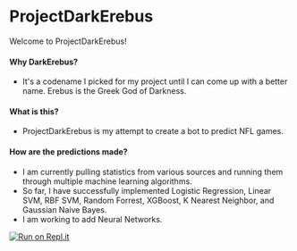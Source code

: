 # ProjectDarkErebus

Welcome to ProjectDarkErebus!

#### Why DarkErebus?
- It's a codename I picked for my project until I can come up with a better name. Erebus is the Greek God of Darkness.

#### What is this?
- ProjectDarkErebus is my attempt to create a bot to predict NFL games.

#### How are the predictions made?
- I am currently pulling statistics from various sources and running them through multiple machine learning algorithms.
- So far, I have successfully implemented Logistic Regression, Linear SVM, RBF SVM, Random Forrest, XGBoost, K Nearest Neighbor, and Gaussian Naive Bayes.
- I am working to add Neural Networks.



[![Run on Repl.it](https://repl.it/badge/github/DaCryptoSpartan/ProjectDarkErebus)](https://repl.it/github/DaCryptoSpartan/ProjectDarkErebus)